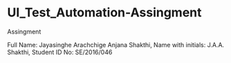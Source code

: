 # UI_Test_Automation-Assingment
Assingment

Full Name: Jayasinghe Arachchige Anjana Shakthi,
Name with initials: J.A.A. Shakthi,
Student ID No: SE/2016/046
